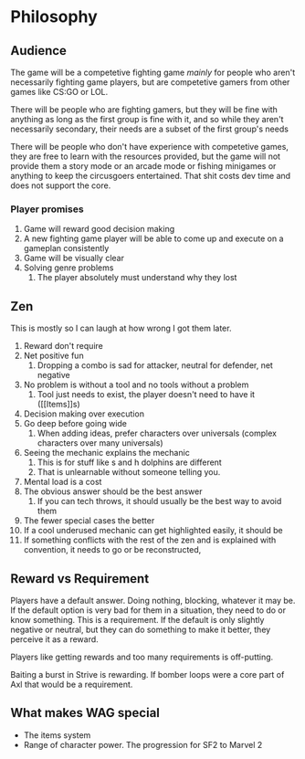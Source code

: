 # Philosophy
## Audience
The game will be a competetive fighting game *mainly* for people who aren't necessarily fighting game players, but are competetive gamers from other games like CS:GO or LOL.

There will be people who are fighting gamers, but they will be fine with anything as long as the first group is fine with it, and so while they aren't necessarily secondary, their needs are a subset of the first group's needs

There will be people who don't have experience with competetive games, they are free to learn with the resources provided, but the game will not provide them a story mode or an arcade mode or fishing minigames or anything to keep the circusgoers entertained. That shit costs dev time and does not support the core.

### Player promises
1. Game will reward good decision making
2. A new fighting game player will be able to come up and execute on a gameplan consistently
3. Game will be visually clear
4. Solving genre problems
	1. The player absolutely must understand why they lost

## Zen
This is mostly so I can laugh at how wrong I got them later.

1. Reward don't require
2. Net positive fun
	1. Dropping a combo is sad for attacker, neutral for defender, net negative
3. No problem is without a tool and no tools without a problem
	1. Tool just needs to exist, the player doesn't need to have it ([[Items]]s)
4. Decision making over execution
5. Go deep before going wide
	1. When adding ideas, prefer characters over universals (complex characters over many universals)
6. Seeing the mechanic explains the mechanic
   1. This is for stuff like s and h dolphins are different
   2. That is unlearnable without someone telling you.
7. Mental load is a cost
8. The obvious answer should be the best answer
   1. If you can tech throws, it should usually be the best way to avoid them
9. The fewer special cases the better
10. If a cool underused mechanic can get highlighted easily, it should be
11.  If something conflicts with the rest of the zen and is explained with convention, it needs to go or be reconstructed,


## Reward vs Requirement
Players have a default answer. Doing nothing, blocking, whatever it may be. If the default option is very bad for them in a situation, they need to do or know something. This is a requirement. If the default is only slightly negative or neutral, but they can do something to make it better, they perceive it as a reward.

Players like getting rewards and too many requirements is off-putting.

Baiting a burst in Strive is rewarding. If bomber loops were a core part of Axl that would be a requirement.

## What makes WAG special
- The items system
- Range of character power. The progression for SF2 to Marvel 2
